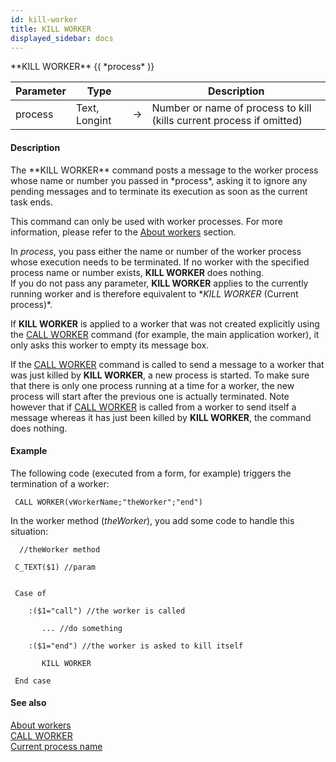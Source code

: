 ```yaml
---
id: kill-worker
title: KILL WORKER
displayed_sidebar: docs
---
```


<!--REF #_command_.KILL WORKER.Syntax-->**KILL WORKER** {( *process* )}<!-- END REF-->
<!--REF #_command_.KILL WORKER.Params-->
| Parameter | Type |  | Description |
| --- | --- | --- | --- |
| process | Text, Longint | -> | Number or name of process to kill (kills current process if omitted) |

<!-- END REF-->

#### Description 

<!--REF #_command_.KILL WORKER.Summary-->The **KILL WORKER** command posts a message to the worker process whose name or number you passed in *process*, asking it to ignore any pending messages and to terminate its execution as soon as the current task ends.<!-- END REF-->

This command can only be used with worker processes. For more information, please refer to the [About workers](/4Dv20R6/4D/20-R6/About-workers.300-6958856.en.html) section. 

In *process*, you pass either the name or number of the worker process whose execution needs to be terminated. If no worker with the specified process name or number exists, **KILL WORKER** does nothing.  
If you do not pass any parameter, **KILL WORKER** applies to the currently running worker and is therefore equivalent to **KILL WORKER* (Current process)*.

If **KILL WORKER** is applied to a worker that was not created explicitly using the [CALL WORKER](call-worker.md) command (for example, the main application worker), it only asks this worker to empty its message box.

If the [CALL WORKER](call-worker.md) command is called to send a message to a worker that was just killed by **KILL WORKER**, a new process is started. To make sure that there is only one process running at a time for a worker, the new process will start after the previous one is actually terminated. Note however that if [CALL WORKER](call-worker.md) is called from a worker to send itself a message whereas it has just been killed by **KILL WORKER**, the command does nothing. 

#### Example 

The following code (executed from a form, for example) triggers the termination of a worker:

```4d
 CALL WORKER(vWorkerName;"theWorker";"end")
```

In the worker method (*theWorker*), you add some code to handle this situation:

```4d
  //theWorker method

 C_TEXT($1) //param
 

 Case of

    :($1="call") //the worker is called

       ... //do something

    :($1="end") //the worker is asked to kill itself

       KILL WORKER

 End case
```

#### See also 
[About workers](../../4D/20-R6/About-workers.300-6958856.en.html)  
[CALL WORKER](call-worker.md)  
[Current process name](current-process-name.md)  